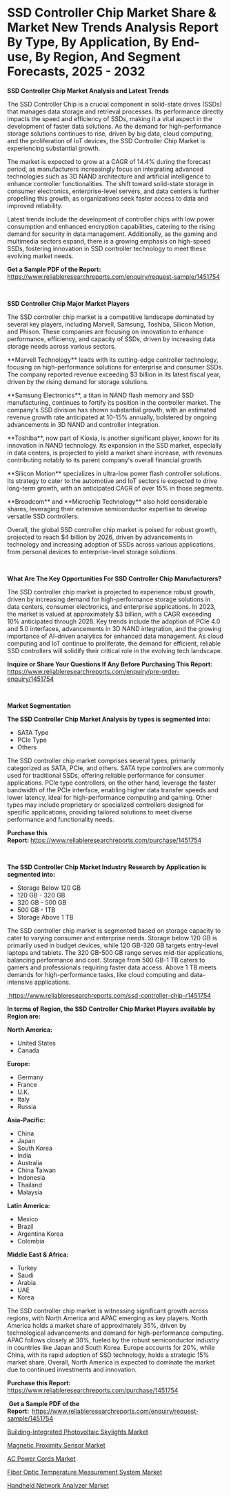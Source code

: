 <p><h1>SSD Controller Chip Market Share & Market New Trends Analysis Report By Type, By Application, By End-use, By Region, And Segment Forecasts, 2025 - 2032</h1></p><p><strong>SSD Controller Chip Market Analysis and Latest Trends</strong></p>
<p><p>The SSD Controller Chip is a crucial component in solid-state drives (SSDs) that manages data storage and retrieval processes. Its performance directly impacts the speed and efficiency of SSDs, making it a vital aspect in the development of faster data solutions. As the demand for high-performance storage solutions continues to rise, driven by big data, cloud computing, and the proliferation of IoT devices, the SSD Controller Chip Market is experiencing substantial growth. </p><p>The market is expected to grow at a CAGR of 14.4% during the forecast period, as manufacturers increasingly focus on integrating advanced technologies such as 3D NAND architecture and artificial intelligence to enhance controller functionalities. The shift toward solid-state storage in consumer electronics, enterprise-level servers, and data centers is further propelling this growth, as organizations seek faster access to data and improved reliability.</p><p>Latest trends include the development of controller chips with low power consumption and enhanced encryption capabilities, catering to the rising demand for security in data management. Additionally, as the gaming and multimedia sectors expand, there is a growing emphasis on high-speed SSDs, fostering innovation in SSD controller technology to meet these evolving market needs.</p></p>
<p><strong>Get a Sample PDF of the Report:&nbsp;</strong> <a href="https://www.reliableresearchreports.com/enquiry/request-sample/1451754?utm_campaign=102&utm_medium=2&utm_source=Github&utm_content=ia&utm_term=06042025&utm_id=ssd-controller-chip">https://www.reliableresearchreports.com/enquiry/request-sample/1451754</a></p>
<p>&nbsp;</p>
<p><strong>SSD Controller Chip Major Market Players</strong></p>
<p><p>The SSD controller chip market is a competitive landscape dominated by several key players, including Marvell, Samsung, Toshiba, Silicon Motion, and Phison. These companies are focusing on innovation to enhance performance, efficiency, and capacity of SSDs, driven by increasing data storage needs across various sectors.</p><p>**Marvell Technology** leads with its cutting-edge controller technology, focusing on high-performance solutions for enterprise and consumer SSDs. The company reported revenue exceeding $3 billion in its latest fiscal year, driven by the rising demand for storage solutions.</p><p>**Samsung Electronics**, a titan in NAND flash memory and SSD manufacturing, continues to fortify its position in the controller market. The company's SSD division has shown substantial growth, with an estimated revenue growth rate anticipated at 10-15% annually, bolstered by ongoing advancements in 3D NAND and controller integration.</p><p>**Toshiba**, now part of Kioxia, is another significant player, known for its innovation in NAND technology. Its expansion in the SSD market, especially in data centers, is projected to yield a market share increase, with revenues contributing notably to its parent company's overall financial growth.</p><p>**Silicon Motion** specializes in ultra-low power flash controller solutions. Its strategy to cater to the automotive and IoT sectors is expected to drive long-term growth, with an anticipated CAGR of over 15% in those segments.</p><p>**Broadcom** and **Microchip Technology** also hold considerable shares, leveraging their extensive semiconductor expertise to develop versatile SSD controllers.</p><p>Overall, the global SSD controller chip market is poised for robust growth, projected to reach $4 billion by 2026, driven by advancements in technology and increasing adoption of SSDs across various applications, from personal devices to enterprise-level storage solutions.</p></p>
<p>&nbsp;</p>
<p><strong>What Are The Key Opportunities For SSD Controller Chip Manufacturers?</strong></p>
<p><p>The SSD controller chip market is projected to experience robust growth, driven by increasing demand for high-performance storage solutions in data centers, consumer electronics, and enterprise applications. In 2023, the market is valued at approximately $3 billion, with a CAGR exceeding 10% anticipated through 2028. Key trends include the adoption of PCIe 4.0 and 5.0 interfaces, advancements in 3D NAND integration, and the growing importance of AI-driven analytics for enhanced data management. As cloud computing and IoT continue to proliferate, the demand for efficient, reliable SSD controllers will solidify their critical role in the evolving tech landscape.</p></p>
<p><strong>Inquire or Share Your Questions If Any Before Purchasing This Report:</strong> <a href="https://www.reliableresearchreports.com/enquiry/pre-order-enquiry/1451754?utm_campaign=102&utm_medium=2&utm_source=Github&utm_content=ia&utm_term=06042025&utm_id=ssd-controller-chip">https://www.reliableresearchreports.com/enquiry/pre-order-enquiry/1451754</a></p>
<p>&nbsp;</p>
<p><strong>Market Segmentation</strong></p>
<p><strong>The SSD Controller Chip Market Analysis by types is segmented into:</strong></p>
<p><ul><li>SATA Type</li><li>PCIe Type</li><li>Others</li></ul></p>
<p><p>The SSD controller chip market comprises several types, primarily categorized as SATA, PCIe, and others. SATA type controllers are commonly used for traditional SSDs, offering reliable performance for consumer applications. PCIe type controllers, on the other hand, leverage the faster bandwidth of the PCIe interface, enabling higher data transfer speeds and lower latency, ideal for high-performance computing and gaming. Other types may include proprietary or specialized controllers designed for specific applications, providing tailored solutions to meet diverse performance and functionality needs.</p></p>
<p><strong>Purchase this Report:&nbsp;</strong><a href="https://www.reliableresearchreports.com/purchase/1451754?utm_campaign=102&utm_medium=2&utm_source=Github&utm_content=ia&utm_term=06042025&utm_id=ssd-controller-chip">https://www.reliableresearchreports.com/purchase/1451754</a></p>
<p>&nbsp;</p>
<p><strong>The SSD Controller Chip Market Industry Research by Application is segmented into:</strong></p>
<p><ul><li>Storage Below 120 GB</li><li>120 GB - 320 GB</li><li>320 GB - 500 GB</li><li>500 GB - 1TB</li><li>Storage Above 1 TB</li></ul></p>
<p><p>The SSD controller chip market is segmented based on storage capacity to cater to varying consumer and enterprise needs. Storage below 120 GB is primarily used in budget devices, while 120 GB-320 GB targets entry-level laptops and tablets. The 320 GB-500 GB range serves mid-tier applications, balancing performance and cost. Storage from 500 GB-1 TB caters to gamers and professionals requiring faster data access. Above 1 TB meets demands for high-performance tasks, like cloud computing and data-intensive applications.</p></p>
<p><a href="https://www.reliableresearchreports.com/ssd-controller-chip-r1451754?utm_campaign=102&utm_medium=2&utm_source=Github&utm_content=ia&utm_term=06042025&utm_id=ssd-controller-chip">&nbsp;https://www.reliableresearchreports.com/ssd-controller-chip-r1451754</a></p>
<p><strong>In terms of Region, the SSD Controller Chip Market Players available by Region are:</strong></p>
<p>
    <p> <strong> North America: </strong>
        <ul>
            <li>United States</li>
            <li>Canada</li>
        </ul>
        </p> 
    <p> <strong> Europe: </strong>
        <ul>
            <li>Germany</li>
            <li>France</li>
            <li>U.K.</li>
            <li>Italy</li>
            <li>Russia</li>
        </ul>
        </p> 
    <p> <strong> Asia-Pacific: </strong>
        <ul>
            <li>China</li>
            <li>Japan</li>
            <li>South Korea</li>
            <li>India</li>
            <li>Australia</li>
            <li>China Taiwan</li>
            <li>Indonesia</li>
            <li>Thailand</li>
            <li>Malaysia</li>
        </ul>
        </p> 
    <p> <strong> Latin America: </strong>
        <ul>
            <li>Mexico</li>
            <li>Brazil</li>
            <li>Argentina Korea</li>
            <li>Colombia</li>
        </ul>
        </p> 
    <p> <strong> Middle East & Africa: </strong>
        <ul>
            <li>Turkey</li>
            <li>Saudi</li>
            <li>Arabia</li>
            <li>UAE</li>
            <li>Korea</li>
        </ul>
    </p>
    </p>
<p><p>The SSD controller chip market is witnessing significant growth across regions, with North America and APAC emerging as key players. North America holds a market share of approximately 35%, driven by technological advancements and demand for high-performance computing. APAC follows closely at 30%, fueled by the robust semiconductor industry in countries like Japan and South Korea. Europe accounts for 20%, while China, with its rapid adoption of SSD technology, holds a strategic 15% market share. Overall, North America is expected to dominate the market due to continued investments and innovation.</p></p>
<p><strong>Purchase this Report: </strong><a href="https://www.reliableresearchreports.com/purchase/1451754?utm_campaign=102&utm_medium=2&utm_source=Github&utm_content=ia&utm_term=06042025&utm_id=ssd-controller-chip">https://www.reliableresearchreports.com/purchase/1451754</a></p>
<p>&nbsp;<strong>Get a Sample PDF of the Report:&nbsp;&nbsp;</strong><a href="https://www.reliableresearchreports.com/enquiry/request-sample/1451754?utm_campaign=102&utm_medium=2&utm_source=Github&utm_content=ia&utm_term=06042025&utm_id=ssd-controller-chip">https://www.reliableresearchreports.com/enquiry/request-sample/1451754</a></p>
<p><strong></strong></p>
<p><p><a href="https://github.com/vaduzunny/Market-Research-Report-List-1/blob/main/building-integrated-photovoltaic-skylights-market.md?utm_campaign=102&utm_medium=2&utm_source=Github&utm_content=ia&utm_term=06042025&utm_id=ssd-controller-chip">Building-Integrated Photovoltaic Skylights Market</a></p><p><a href="https://github.com/gasikcalbos8/Market-Research-Report-List-1/blob/main/magnetic-proximity-sensor-market.md?utm_campaign=102&utm_medium=2&utm_source=Github&utm_content=ia&utm_term=06042025&utm_id=ssd-controller-chip">Magnetic Proximity Sensor Market</a></p><p><a href="https://github.com/dayaanapis5/Market-Research-Report-List-1/blob/main/ac-power-cords-market.md?utm_campaign=102&utm_medium=2&utm_source=Github&utm_content=ia&utm_term=06042025&utm_id=ssd-controller-chip">AC Power Cords Market</a></p><p><a href="https://github.com/daleogrando/Market-Research-Report-List-1/blob/main/fiber-optic-temperature-measurement-system-market.md?utm_campaign=102&utm_medium=2&utm_source=Github&utm_content=ia&utm_term=06042025&utm_id=ssd-controller-chip">Fiber Optic Temperature Measurement System Market</a></p><p><a href="https://github.com/ubavicachida/Market-Research-Report-List-1/blob/main/handheld-network-analyzer-market.md?utm_campaign=102&utm_medium=2&utm_source=Github&utm_content=ia&utm_term=06042025&utm_id=ssd-controller-chip">Handheld Network Analyzer Market</a></p></p>